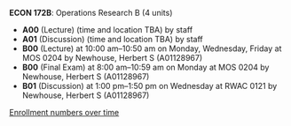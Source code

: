 **ECON 172B**: Operations Research B (4 units)

- **A00** (Lecture) (time and location TBA) by staff
- **A01** (Discussion) (time and location TBA) by staff
- **B00** (Lecture) at 10:00 am–10:50 am on Monday, Wednesday, Friday at MOS 0204 by Newhouse, Herbert S (A01128967)
- **B00** (Final Exam) at 8:00 am–10:59 am on Monday at MOS 0204 by Newhouse, Herbert S (A01128967)
- **B01** (Discussion) at 1:00 pm–1:50 pm on Wednesday at RWAC 0121 by Newhouse, Herbert S (A01128967)

[Enrollment numbers over time](./ECON172B.tsv)
